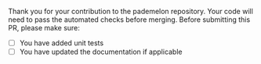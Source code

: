 Thank you for your contribution to the pademelon repository. 
Your code will need to pass the automated checks before merging.
Before submitting this PR, please make sure:

- [ ] You have added unit tests
- [ ] You have updated the documentation if applicable

